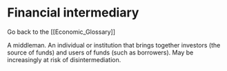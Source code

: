 # Financial intermediary

Go back to the [[Economic_Glossary]]


A middleman. An individual or institution that brings together investors (the source of funds) and users of funds (such as borrowers). May be increasingly at risk of disintermediation.

